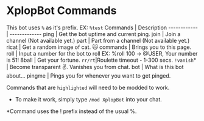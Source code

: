 # XplopBot Commands
This bot uses `%` as it's prefix.
EX: `%test`
Commands | Description
------------ | -------------
ping | Get the bot uptime and current ping.
join | Join a channel (Not available yet.)
part | Part from a channel (Not available yet.)
ricat | Get a random image of cat. 🐱
commands | Brings you to this page.
roll | Input a number for the bot to roll EX: %roll 100 -> @USER, Your number is 51!
8ball | Get your fortune.
`rr/rt`|Roulette timeout - 1-300 secs.
`!vanish`* | Become transparent ✌. Vanishes you from chat. 
bot | What is this bot about...
pingme | Pings you for whenever you want to get pinged.

Commands that are `highlighted` will need to be modded to work.
* To make it work, simply type `/mod XplopBot` into your chat.

*Command uses the ! prefix instead of the usual %.

